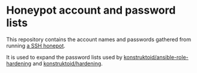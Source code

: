 # Honeypot account and password lists

This repository contains the account names and passwords gathered from running
[a SSH honepot](https://github.com/konstruktoid/ansible-cowrie-rootless).

It is used to expand the password lists used by
[konstruktoid/ansible-role-hardening](https://github.com/konstruktoid/ansible-role-hardening/blob/master/files/usr/share/dict/passwords.list)
and [konstruktoid/hardening](https://github.com/konstruktoid/hardening/blob/master/misc/passwords.list).
